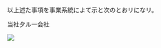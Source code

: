 以上述た事項を事業系統によて示と次のとおリになリ。  

当社夕ル一会社  

![](tmpuby5zh56/4995c13b6e9cfe196092d11c63c2582f67854c3d795c8d236d62b5536e449937.jpg)  